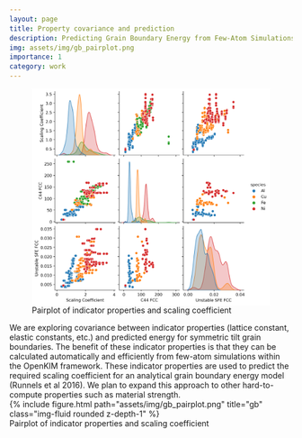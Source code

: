 ```yaml
---
layout: page
title: Property covariance and prediction
description: Predicting Grain Boundary Energy from Few-Atom Simulations
img: assets/img/gb_pairplot.png
importance: 1
category: work
---
```


<figure>
    <img style="float: right;" src="assets/img/gb_pairplot.png" alt='missing' />
    <figcaption>Pairplot of indicator properties and scaling coefficient</figcaption>
</figure>    
We are exploring covariance between indicator properties (lattice constant, elastic constants, etc.) and predicted energy for symmetric tilt grain boundaries. 
The benefit of these indicator properties is that they can be calculated automatically and efficiently from few-atom simulations within the OpenKIM framework. 
These indicator properties are used to predict the required scaling coefficient for an analytical grain boundary energy model (Runnels et al 2016). 
We plan to expand this approach to other hard-to-compute properties such as material strength.

<div class="row">
    <div class="col-sm mt-3 mt-md-0">
        {% include figure.html path="assets/img/gb_pairplot.png" title="gb" class="img-fluid rounded z-depth-1" %}
    </div>
</div>
<div class="caption">
    Pairplot of indicator properties and scaling coefficient
</div>
